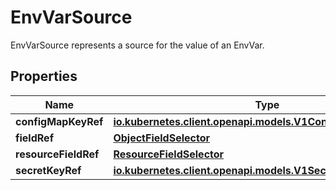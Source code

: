 

# EnvVarSource

EnvVarSource represents a source for the value of an EnvVar.

## Properties

Name | Type | Description | Notes
------------ | ------------- | ------------- | -------------
**configMapKeyRef** | [**io.kubernetes.client.openapi.models.V1ConfigMapKeySelector**](io.kubernetes.client.openapi.models.V1ConfigMapKeySelector.md) |  |  [optional]
**fieldRef** | [**ObjectFieldSelector**](ObjectFieldSelector.md) |  |  [optional]
**resourceFieldRef** | [**ResourceFieldSelector**](ResourceFieldSelector.md) |  |  [optional]
**secretKeyRef** | [**io.kubernetes.client.openapi.models.V1SecretKeySelector**](io.kubernetes.client.openapi.models.V1SecretKeySelector.md) |  |  [optional]



